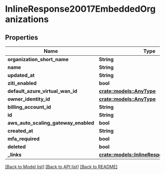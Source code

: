 # InlineResponse20017EmbeddedOrganizations

## Properties

Name | Type | Description | Notes
------------ | ------------- | ------------- | -------------
**organization_short_name** | **String** |  | 
**name** | **String** |  | 
**updated_at** | **String** |  | 
**ziti_enabled** | **bool** |  | 
**default_azure_virtual_wan_id** | [**crate::models::AnyType**](.md) |  | 
**owner_identity_id** | [**crate::models::AnyType**](.md) |  | 
**billing_account_id** | **String** |  | 
**id** | **String** |  | 
**aws_auto_scaling_gateway_enabled** | **bool** |  | 
**created_at** | **String** |  | 
**mfa_required** | **bool** |  | 
**deleted** | **bool** |  | 
**_links** | [**crate::models::InlineResponse20011Links**](inline_response_200_11__links.md) |  | 

[[Back to Model list]](../README.md#documentation-for-models) [[Back to API list]](../README.md#documentation-for-api-endpoints) [[Back to README]](../README.md)


